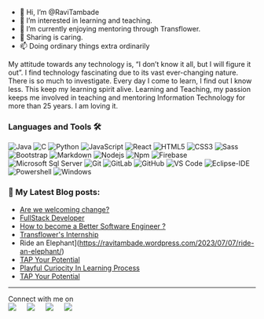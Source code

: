 - 👋 Hi, I’m @RaviTambade
- 👀 I’m interested in learning and teaching.
- 🌱 I’m currently enjoying mentoring through Transflower.
- 💞️ Sharing is caring.
- 📫 Doing ordinary things extra ordinarily

My attitude towards any technology is, “I don’t know it all, but I will figure it out”. I find technology fascinating due to its vast ever-changing nature. 
There is so much to investigate. Every day I come to learn, I find out I know less. This keep my learning spirit alive.
Learning and Teaching, my passion keeps me involved in teaching and mentoring Information Technology for more than 25 years. I am loving it.

 
</div>

### Languages and Tools 🛠 
![Java](http://img.shields.io/badge/-Java-5B4638?style=flat-square&logo=java&logoColor=ffffff)
![C](http://img.shields.io/badge/-C-A8B9CC?style=flat-square&logo=c&logoColor=ffffff)
![Python](http://img.shields.io/badge/-Python-3776AB?style=flat-square&logo=python&logoColor=ffffff)
![JavaScript](https://img.shields.io/badge/-JavaScript-%23F7DF1C?style=flat-square&logo=javascript&logoColor=000000&labelColor=%23F7DF1C&color=%23FFCE5A)
![React](https://img.shields.io/badge/-React-61DAFB?style=flat-square&logo=react&logoColor=ffffff)
![HTML5](https://img.shields.io/badge/-HTML5-%23E44D27?style=flat-square&logo=html5&logoColor=ffffff)
![CSS3](https://img.shields.io/badge/-CSS3-%231572B6?style=flat-square&logo=css3)
![Sass](https://img.shields.io/badge/-Sass-%23CC6699?style=flat-square&logo=sass&logoColor=ffffff)
![Bootstrap](https://img.shields.io/badge/-Bootstrap-563D7C?style=flat-square&logo=Bootstrap)
![Markdown](https://img.shields.io/badge/-Markdown-000000?style=flat-square&logo=markdown)
![Nodejs](https://img.shields.io/badge/-Nodejs-339933?style=flat-square&logo=Node.js&logoColor=ffffff)
![Npm](https://img.shields.io/badge/-npm-CB3837?style=flat-square&logo=npm)
![Firebase](https://img.shields.io/badge/-Firebase-FFCA28?style=flat-square&logo=firebase&logoColor=ffffff)
![Microsoft Sql Server](https://img.shields.io/badge/-Sql%20Server-CC2927?style=flat-square&logo=microsoft-sql-server&logoColor=ffffff)
![Git](https://img.shields.io/badge/-Git-%23F05032?style=flat-square&logo=git&logoColor=%23ffffff)
![GitLab](https://img.shields.io/badge/-GitLab-FCA121?style=flat-square&logo=gitlab)
![GitHub](https://img.shields.io/badge/-GitHub-181717?style=flat-square&logo=github)
![VS Code](http://img.shields.io/badge/-VS%20Code-007ACC?style=flat-square&logo=visual-studio-code&logoColor=ffffff)
![Eclipse-IDE](http://img.shields.io/badge/-Eclipse-2C2255?style=flat-square&logo=eclipse&logoColor=ffffff)
![Powershell](http://img.shields.io/badge/-Powershell-5391FE?style=flat-square&logo=powershell&logoColor=ffffff)
![Windows](http://img.shields.io/badge/-Windows-0078D6?style=flat-square&logo=windows&logoColor=ffffff)

### 📕 My Latest Blog posts:
<!-- BLOG-POST-LIST:START -->
- [Are we welcoming change?](https://ravitambade.wordpress.com/2023/11/04/are-we-welcoming-change/)
- [FullStack Developer](https://ravitambade.wordpress.com/2023/10/20/fullstack-developer/)
- [How to become a Better Software Engineer ?](https://ravitambade.wordpress.com/2023/09/09/how-to-be-a-better-software-engineer/)
- [Transflower's Internship](https://ravitambade.wordpress.com/2023/08/29/transflowers-internship/)
- Ride an Elephant](https://ravitambade.wordpress.com/2023/07/07/ride-an-elephant/)
- [TAP Your Potential](https://ravitambade.wordpress.com/2021/04/04/tap-your-potential-2/)
- [Playful Curiocity In Learning Process](https://ravitambade.wordpress.com/2021/03/05/playful-curiosity-in-learning-process/)
- [TAP Your Potential](https://ravitambade.wordpress.com/2020/09/05/tap-your-potential/)
<!-- BLOG-POST-LIST:END -->
---

<p>Connect with me on
<br>	
<a target="_blank" href="https://www.linkedin.com/in/ravitambade/"><img src="https://img.shields.io/badge/-LinkedIn-0077B5?style=for-the-badge&logo=Linkedin&logoColor=white"></img></a>
&emsp;
<a target="_blank" href="mailto:ravi.tambade@transflower.in"
><img src="https://img.shields.io/badge/-Gmail-D14836?style=for-the-badge&logo=Gmail&logoColor=white"></img></a>
&emsp;
<a target="_blank" href="https://twitter.com/ravitambade"><img src="https://img.shields.io/badge/-Twitter-1DA1F2?style=for-the-badge&logo=Twitter&logoColor=white"></img></a>
&emsp;
<a target="_blank" href="https://www.facebook.com/ravivtambade"><img src="https://img.shields.io/badge/Facebook-12100E?style=for-the-badge&logo=facebook&logoColor=white"></img></a>
